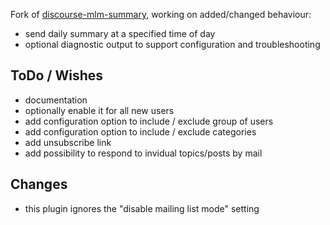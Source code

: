 Fork of [discourse-mlm-summary](https://github.com/procourse/discourse-mlm-daily-summary), working on added/changed behaviour:

- send daily summary at a specified time of day
- optional diagnostic output to support configuration and troubleshooting

## ToDo / Wishes

- documentation
- optionally enable it for all new users
- add configuration option to include / exclude group of users
- add configuration option to include / exclude categories
- add unsubscribe link 
- add possibility to respond to invidual topics/posts by mail

## Changes
- this plugin ignores the "disable mailing list mode" setting






